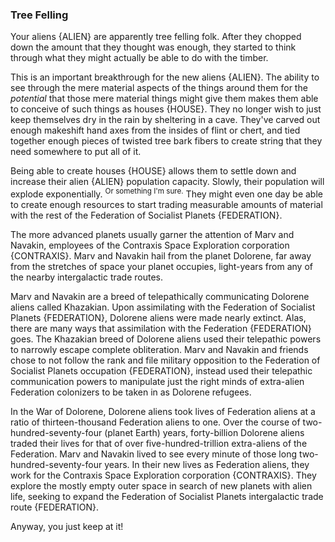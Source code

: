 ### Tree Felling

Your aliens {ALIEN} are apparently tree felling folk. After they chopped down the amount that they thought was enough, they started to think through what they might actually be able to do with the timber.

This is an important breakthrough for the new aliens {ALIEN}. The ability to see through the mere material aspects of the things around them for the _potential_ that those mere material things might give them makes them able to conceive of such things as houses {HOUSE}. They no longer wish to just keep themselves dry in the rain by sheltering in a cave. They've carved out enough makeshift hand axes from the insides of flint or chert, and tied together enough pieces of twisted tree bark fibers to create string that they need somewhere to put all of it.

Being able to create houses {HOUSE} allows them to settle down and increase their alien {ALIEN} population capacity. Slowly, their population will explode exponentially. <sup>Or something I'm sure.</sup> They might even one day be able to create enough resources to start trading measurable amounts of material with the rest of the Federation of Socialist Planets {FEDERATION}.

The more advanced planets usually garner the attention of Marv and Navakin, employees of the Contraxis Space Exploration corporation {CONTRAXIS}. Marv and Navakin hail from the planet Dolorene, far away from the stretches of space your planet occupies, light-years from any of the nearby intergalactic trade routes.

Marv and Navakin are a breed of telepathically communicating Dolorene aliens called Khazakian. Upon assimilating with the Federation of Socialist Planets {FEDERATION}, Dolorene aliens were made nearly extinct. Alas, there are many ways that assimilation with the Federation {FEDERATION} goes. The Khazakian breed of Dolorene aliens used their telepathic powers to narrowly escape complete obliteration. Marv and Navakin and friends chose to not follow the rank and file military opposition to the Federation of Socialist Planets occupation {FEDERATION}, instead used their telepathic communication powers to manipulate just the right minds of extra-alien Federation colonizers to be taken in as Dolorene refugees.

In the War of Dolorene, Dolorene aliens took lives of Federation aliens at a ratio of thirteen-thousand Federation aliens to one. Over the course of two-hundred-seventy-four (planet Earth) years, forty-billion Dolorene aliens traded their lives for that of over five-hundred-trillion extra-aliens of the Federation. Marv and Navakin lived to see every minute of those long two-hundred-seventy-four years. In their new lives as Federation aliens, they work for the Contraxis Space Exploration corporation {CONTRAXIS}. They explore the mostly empty outer space in search of new planets with alien life, seeking to expand the Federation of Socialist Planets intergalactic trade route {FEDERATION}.

Anyway, you just keep at it!
